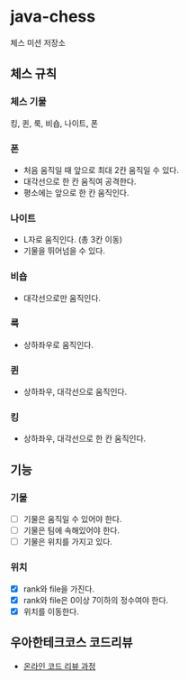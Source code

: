 # java-chess

체스 미션 저장소

## 체스 규칙

### 체스 기물
킹, 퀸, 룩, 비숍, 나이트, 폰

### 폰
- 처음 움직일 때 앞으로 최대 2칸 움직일 수 있다.
- 대각선으로 한 칸 움직여 공격한다.
- 평소에는 앞으로 한 칸 움직인다.

### 나이트
- L자로 움직인다. (총 3칸 이동)
- 기물을 뛰어넘을 수 있다.

### 비숍
- 대각선으로만 움직인다. 

### 룩
- 상하좌우로 움직인다.

### 퀸
- 상하좌우, 대각선으로 움직인다.

### 킹
- 상하좌우, 대각선으로 한 칸 움직인다.

## 기능

### 기물

- [ ] 기물은 움직일 수 있어야 한다.
- [ ] 기물은 팀에 속해있어야 한다.
- [ ] 기물은 위치를 가지고 있다.

### 위치
- [x] rank와 file을 가진다.
- [x] rank와 file은 0이상 7이하의 정수여야 한다.
- [x] 위치를 이동한다.

## 우아한테크코스 코드리뷰

- [온라인 코드 리뷰 과정](https://github.com/woowacourse/woowacourse-docs/blob/master/maincourse/README.md)
